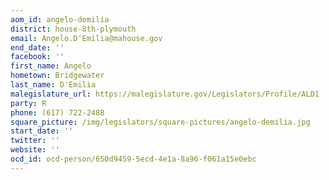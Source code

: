 ```yaml
---
aom_id: angelo-demilia
district: house-8th-plymouth
email: Angelo.D'Emilia@mahouse.gov
end_date: ''
facebook: ''
first_name: Angelo
hometown: Bridgewater
last_name: D'Emilia
malegislature_url: https://malegislature.gov/Legislators/Profile/ALD1
party: R
phone: (617) 722-2488
square_picture: /img/legislators/square-pictures/angelo-demilia.jpg
start_date: ''
twitter: ''
website: ''
ocd_id: ocd-person/650d9459-5ecd-4e1a-8a96-f061a15e0ebc
---
```

